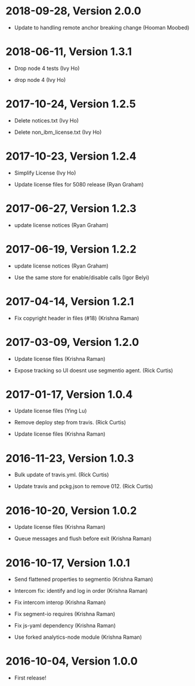 2018-09-28, Version 2.0.0
=========================

 * Update to handling  remote anchor breaking change (Hooman Moobed)


2018-06-11, Version 1.3.1
=========================

 * Drop node 4 tests (Ivy Ho)

 * drop node 4 (Ivy Ho)


2017-10-24, Version 1.2.5
=========================

 * Delete notices.txt (Ivy Ho)

 * Delete non_ibm_license.txt (Ivy Ho)


2017-10-23, Version 1.2.4
=========================

 * Simplify License (Ivy Ho)

 * Update license files for 5080 release (Ryan Graham)


2017-06-27, Version 1.2.3
=========================

 * update license notices (Ryan Graham)


2017-06-19, Version 1.2.2
=========================

 * update license notices (Ryan Graham)

 * Use the same store for enable/disable calls (Igor Belyi)


2017-04-14, Version 1.2.1
=========================

 * Fix copyright header in files (#18) (Krishna Raman)


2017-03-09, Version 1.2.0
=========================

 * Update license files (Krishna Raman)

 * Expose tracking so UI doesnt use segmentio agent. (Rick Curtis)


2017-01-17, Version 1.0.4
=========================

 * Update license files (Ying Lu)

 * Remove deploy step from travis. (Rick Curtis)

 * Update license files (Krishna Raman)


2016-11-23, Version 1.0.3
=========================

 * Bulk update of travis.yml. (Rick Curtis)

 * Update travis and pckg.json to remove 012. (Rick Curtis)


2016-10-20, Version 1.0.2
=========================

 * Update license files (Krishna Raman)

 * Queue messages and flush before exit (Krishna Raman)


2016-10-17, Version 1.0.1
=========================

 * Send flattened properties to segmentio (Krishna Raman)

 * Intercom fix: identify and log in order (Krishna Raman)

 * Fix intercom interop (Krishna Raman)

 * Fix segment-io requires (Krishna Raman)

 * Fix js-yaml dependency (Krishna Raman)

 * Use forked analytics-node module (Krishna Raman)


2016-10-04, Version 1.0.0
=========================

 * First release!
